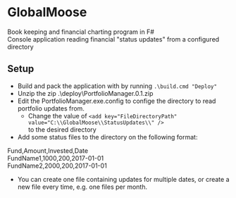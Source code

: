# GlobalMoose
Book keeping and financial charting program in F#  
Console application reading financial "status updates" from a configured directory

## Setup

- Build and pack the application with by running ``.\build.cmd "Deploy"``
- Unzip the zip .\deploy\PortfolioManager.0.1.zip 
- Edit the PortfolioManager.exe.config to confige the directory to read portfolio updates from.
  - Change the value of ``<add key="FileDirectoryPath" value="C:\\GlobalMoose\\StatusUpdates\\" />``  
  to the desired directory
- Add some status files to the directory on the following format:

Fund,Amount,Invested,Date  
FundName1,1000,200,2017-01-01  
FundName2,2000,200,2017-01-01  

- You can create one file containing updates for multiple dates, or create a new file every time, e.g. one files per month.

